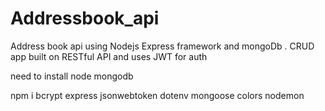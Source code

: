 # Addressbook_api
Address book api using Nodejs Express framework and mongoDb . CRUD app built on RESTful API and uses JWT for auth

need to install node mongodb

npm i bcrypt express jsonwebtoken dotenv mongoose colors nodemon


